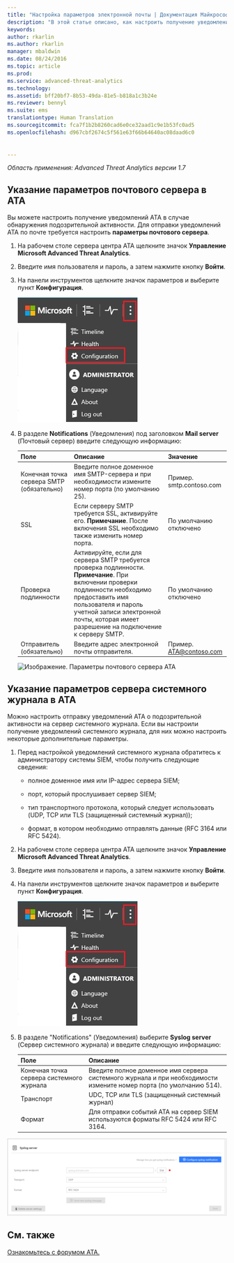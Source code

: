 ```yaml
---
title: "Настройка параметров электронной почты | Документация Майкрософт"
description: "В этой статье описано, как настроить получение уведомлений ATA о подозрительной активности (по электронной почте или с помощью пересылки событий ATA)"
keywords: 
author: rkarlin
ms.author: rkarlin
manager: mbaldwin
ms.date: 08/24/2016
ms.topic: article
ms.prod: 
ms.service: advanced-threat-analytics
ms.technology: 
ms.assetid: bff20bf7-8b53-49da-81e5-b818a1c3b24e
ms.reviewer: bennyl
ms.suite: ems
translationtype: Human Translation
ms.sourcegitcommit: fca7f1b2b8260cad6e0ce32aad1c9e1b53fc0ad5
ms.openlocfilehash: d967cbf2674c5f561e63f66b64640ac08daad6c0


---
```


*Область применения: Advanced Threat Analytics версии 1.7*



## <a name="provide-ata-with-up-your-email-server-settings"></a>Указание параметров почтового сервера в ATA
Вы можете настроить получение уведомлений ATA в случае обнаружения подозрительной активности. Для отправки уведомлений ATA по почте требуется настроить **параметры почтового сервера**.

1.  На рабочем столе сервера центра ATA щелкните значок **Управление Microsoft Advanced Threat Analytics**.

2.  Введите имя пользователя и пароль, а затем нажмите кнопку **Войти**.

3.  На панели инструментов щелкните значок параметров и выберите пункт **Конфигурация**.

    ![Значок параметров конфигурации ATA](media/ATA-config-icon.JPG)

4.  В разделе **Notifications** (Уведомления) под заголовком **Mail server** (Почтовый сервер) введите следующую информацию:

    |Поле|Описание|Значение|
    |---------|---------------|---------|
    |Конечная точка сервера SMTP (обязательно)|Введите полное доменное имя SMTP-сервера и при необходимости измените номер порта (по умолчанию 25).|Пример.<br />smtp.contoso.com|
    |SSL|Если серверу SMTP требуется SSL, активируйте его. **Примечание**. После включения SSL необходимо также изменить номер порта.|По умолчанию отключено|
    |Проверка подлинности|Активируйте, если для сервера SMTP требуется проверка подлинности. **Примечание**. При включении проверки подлинности необходимо предоставить имя пользователя и пароль учетной записи электронной почты, которая имеет разрешение на подключение к серверу SMTP.|По умолчанию отключено|
    |Отправитель (обязательно)|Введите адрес электронной почты отправителя.|Пример.<br />ATA@contoso.com|
    ![Изображение. Параметры почтового сервера ATA](media/ATA-email-server-1.7.png)

## <a name="provide-ata-with-your-syslog-server-settings"></a>Указание параметров сервера системного журнала в ATA
Можно настроить отправку уведомлений ATA о подозрительной активности на сервер системного журнала. Если вы настроили получение уведомлений системного журнала, для них можно настроить некоторые дополнительные параметры.

1.  Перед настройкой уведомлений системного журнала обратитесь к администратору системы SIEM, чтобы получить следующие сведения:

    -   полное доменное имя или IP-адрес сервера SIEM;

    -   порт, который прослушивает сервер SIEM;

    -   тип транспортного протокола, который следует использовать (UDP, TCP или TLS (защищенный системный журнал));

    -   формат, в котором необходимо отправлять данные (RFC 3164 или RFC 5424).

2.  На рабочем столе сервера центра ATA щелкните значок **Управление Microsoft Advanced Threat Analytics**.

3.  Введите имя пользователя и пароль, а затем нажмите кнопку **Войти**.

4.  На панели инструментов щелкните значок параметров и выберите пункт **Конфигурация**.

    ![Значок параметров конфигурации ATA](media/ATA-config-icon.JPG)

5.  В разделе "Notifications" (Уведомления) выберите **Syslog server** (Сервер системного журнала) и введите следующую информацию:

    |Поле|Описание|
    |---------|---------------|
    |Конечная точка сервера системного журнала|Введите полное доменное имя сервера системного журнала и при необходимости измените номер порта (по умолчанию 514).|
    |Транспорт|UDC, TCP или TLS (защищенный системный журнал)|
    |Формат|Для отправки событий ATA на сервер SIEM используются форматы RFC 5424 или RFC 3164.|

 ![Изображение. Параметры сервера системного журнала ATA](media/ata-syslog-server-settings-1.7.png)



## <a name="see-also"></a>См. также
[Ознакомьтесь с форумом ATA.](https://social.technet.microsoft.com/Forums/security/home?forum=mata)



<!--HONumber=Nov16_HO3-->


